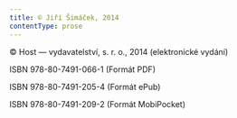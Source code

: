 ```yaml
---
title: © Jiří Šimáček, 2014
contentType: prose
---
```


<section>

© Host — vydavatelství, s. r. o., 2014 (elektronické vydání)

ISBN 978-80-7491-066-1 (Formát PDF)

ISBN 978-80-7491-205-4 (Formát ePub)

ISBN 978-80-7491-209-2 (Formát MobiPocket)

</section>
